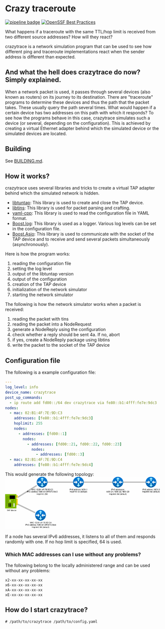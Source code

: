 # Crazy traceroute

[![pipeline badge](https://ci.codeberg.org/api/badges/13147/status.svg)](https://ci.codeberg.org/repos/13147)
[![OpenSSF Best Practices](https://www.bestpractices.dev/projects/8694/badge)](https://www.bestpractices.dev/projects/8694)

What happens if a traceroute with the same TTL/hop limit is received from two different source addresses? How will they react?

crazytrace is a network simulation program that can be used to see how different ping and traceroute implementations react when the sender address is different than expected.

## And what the hell does crazytrace do now? Simply explained.

When a network packet is used, it passes through several devices (also known as routers) on its journey to its destination. There are "traceroute" programs to determine these devices and thus the path that the packet takes. These usually query the path several times. What would happen if a certain device has two addresses on this path with which it responds? To see how the programs behave in this case, crazytrace simulates such a device (or several, depending on the configuration). This is achieved by creating a virtual Ethernet adapter behind which the simulated device or the simulated devices are located.

## Building

See [BUILDING.md](BUILDING.md).

## How it works?

crazytrace uses several libraries and tricks to create a virtual TAP adapter behind which the simulated network is hidden.

- [libtuntap](https://github.com/LaKabane/libtuntap/): This library is used to create and close the TAP device.
- [libtins](https://libtins.github.io/): This library is used for packet parsing and crafting.
- [yaml-cpp](https://github.com/jbeder/yaml-cpp/): This library is used to read the configuration file in YAML format.
- [Boost.log](https://www.boost.org/): This library is used as a logger. Various log levels can be set in the configuration file.
- [Boost.Asio](https://www.boost.org/): This library is used to communicate with the socket of the TAP device and to receive and send several packets simultaneously (asynchronously).

Here is how the program works:
1. reading the configuration file
2. setting the log level
3. output of the libtuntap version
4. output of the configuration
5. creation of the TAP device
6. initialization of the network simulator
7. starting the network simulator

The following is how the network simulator works when a packet is received:
1. reading the packet with tins
2. reading the packet into a NodeRequest
3. generate a NodeReply using the configuration
4. check whether a reply should be sent
4a. If no, abort
5. if yes, create a NodeReply package using libtins
6. write the packet to the socket of the TAP device

## Configuration file

The following is a example configuration file:
```yaml
---
log_level: info
device_name: crazytrace
post_up_commands:
  - ip route add fd00::/64 dev crazytrace via fe80::b1:4fff:fe7e:9dc3
nodes:
  - mac: 02:B1:4F:7E:9D:C3
    addresses: [fe80::b1:4fff:fe7e:9dc3]
    hoplimit: 255
    nodes:
      - addresses: [fd00::1]
        nodes:
          - addresses: [fd00::21, fd00::22, fd00::23]
            nodes:
              - addresses: [fd00::3]
  - mac: 02:B1:4F:7E:9D:C4
    addresses: [fe80::b1:4fff:fe7e:9dc4]
```

This would generate the following topology:
![Topology](topology.png)

If a node has several IPv6 addresses, it listens to all of them and responds randomly with one.
If no hop limit is specified, 64 is used.

### Which MAC addresses can I use without any problems?

The following belong to the locally administered range and can be used without any problems:
```
x2-xx-xx-xx-xx-xx
x6-xx-xx-xx-xx-xx
xA-xx-xx-xx-xx-xx
xE-xx-xx-xx-xx-xx
```

## How do I start crazytrace?

```
# /path/to/crazytrace /path/to/config.yaml
```
